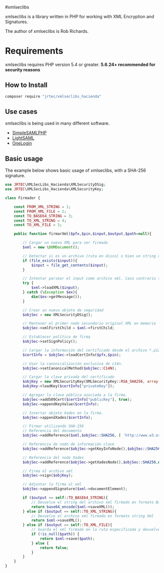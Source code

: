#xmlseclibs 

xmlseclibs is a library written in PHP for working with XML Encryption and Signatures.

The author of xmlseclibs is Rob Richards.


# Requirements

xmlseclibs requires PHP version 5.4 or greater. **5.6.24+ recommended for security reasons**


## How to Install

```sh
composer require "jrtec/xmlseclibs_hacienda"
```


## Use cases

xmlseclibs is being used in many different software.

* [SimpleSAMLPHP](https://github.com/simplesamlphp/simplesamlphp)
* [LightSAML](https://github.com/lightsaml/lightsaml)
* [OneLogin](https://github.com/onelogin/php-saml)

## Basic usage

The example below shows basic usage of xmlseclibs, with a SHA-256 signature.

```php
use JRTEC\XMLSecLibs_Hacienda\XMLSecurityDSig;
use JRTEC\XMLSecLibs_Hacienda\XMLSecurityKey;

class Firmador {

    const FROM_XML_STRING = 1;
    const FROM_XML_FILE = 2;
    const TO_BASE64_STRING = 3;
    const TO_XML_STRING = 4;
    const TO_XML_FILE = 5;

    public function firmarXml($pfx,$pin,$input,$output,$path=null){

        // Cargar un nuevo XML para ser firmado
        $xml = new \DOMDocument();

        // Detectar si es un archivo (ruta en disco) o bien un string xml
        if (file_exists($input)){
            $input = file_get_contents($input);
        }

        // Intentar parsear el input como archivo xml. Caso contrario se detiene el script
        try {
            $xml->loadXML($input);
        } catch (\Exception $ex){
            die($ex->getMessage());
        }

        // Crear un nuevo objeto de seguridad
        $objSec = new XMLSecurityDSig();

        // Mantener el primer nodo secundario original XML en memoria
        $objSec->xmlFirstChild = $xml->firstChild;

        // Establecer política de firma
        $objSec->setSignPolicy();

        // Cargar la información del certificado desde el archivo *.p12
        $certInfo = $objSec->loadCertInfo($pfx,$pin);

        // Usar la canonicalización exclusiva de c14n.
        $objSec->setCanonicalMethod($objSec::C14N);

        // Cargar la clave privada del certificado
        $objKey = new XMLSecurityKey(XMLSecurityKey::RSA_SHA256, array('type' => 'private'));
        $objKey->loadKey($certInfo["privateKey"]);

        // Agregar la clave pública asociada a la firma.
        $objSec->add509Cert($certInfo["publicKey"], true);
        $objSec->appendKeyValue($certInfo);

        // Insertar objeto Xades en la firma.
        $objSec->appendXades($certInfo);

        // Firmar utilizando SHA-256
        // Referencia del documento
        $objSec->addReference($xml,$objSec::SHA256, [ 'http://www.w3.org/2000/09/xmldsig#enveloped-signature' ], [ 'id_ref' => $objSec->reference0Id, 'force_uri' => true ]);

        // Referencia de nodo de información clave
        $objSec->addReference($objSec->getKeyInfoNode(),$objSec::SHA256,null, [ 'id_ref' => $objSec->reference1Id, 'force_uri' => false, 'overwrite' => false ]);

        // Referencia del nodo Xades
        $objSec->addReference($objSec->getXadesNode(),$objSec::SHA256,null, [ 'force_uri' => false, 'overwrite' => false, "type" => "http://uri.etsi.org/01903#SignedProperties" ], [ [ 'qualifiedName' => 'xmlns:xades', 'value' => $objSec::XADES ] ]);

        // Firma el archivo xml
        $objSec->sign($objKey);

        // Adjuntar la firma al xml
        $objSec->appendSignature($xml->documentElement);

        if ($output == self::TO_BASE64_STRING){
            // Devuelve el string del archivo xml firmado en formato Base64
            return base64_encode($xml->saveXML());
        } else if ($output == self::TO_XML_STRING){
            // Devuelve el archivo xml firmado en formato string Xml
            return $xml->saveXML();
        } else if ($output == self::TO_XML_FILE){
            // Guarda el xml firmado en la ruta especificada y devuelve el resultado
            if (!is_null($path)) {
                return $xml->save($path);
            } else {
                return false;
            }
        }
    }
}
```
